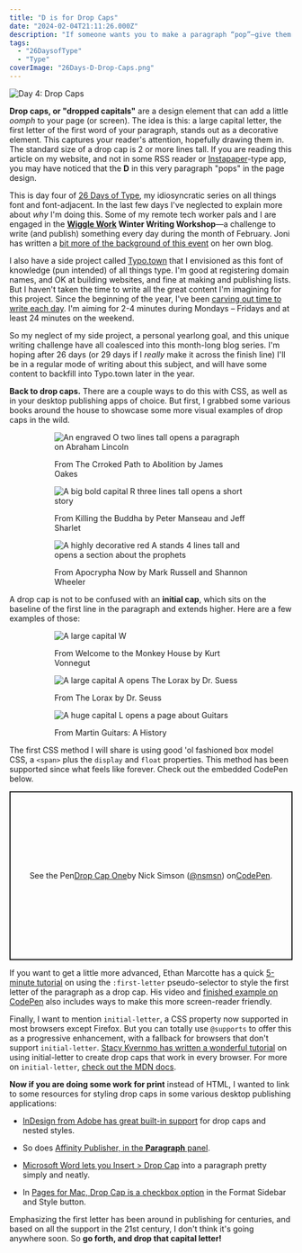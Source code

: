 ```yaml
---
title: "D is for Drop Caps"
date: "2024-02-04T21:11:26.000Z"
description: "If someone wants you to make a paragraph “pop”—give them a drop cap!"
tags: 
  - "26DaysofType"
  - "Type"
coverImage: "26Days-D-Drop-Caps.png"
---
```


![Day 4: Drop Caps](images/26Days-D-Drop-Caps-1024x576.png)

**Drop caps, or "dropped capitals"** are a design element that can add a little _oomph_ to your page (or screen). The idea is this: a large capital letter, the first letter of the first word of your paragraph, stands out as a decorative element. This captures your reader's attention, hopefully drawing them in. The standard size of a drop cap is 2 or more lines tall. If you are reading this article on my website, and not in some RSS reader or [Instapaper](https://instapaper.com/)\-type app, you may have noticed that the **D** in this very paragraph "pops" in the page design.

This is day four of [26 Days of Type](https://nicksimson.com/26-days-of-type/), my idiosyncratic series on all things font and font-adjacent. In the last few days I've neglected to explain more about _why_ I'm doing this. Some of my remote tech worker pals and I are engaged in the **[Wiggle Work](https://wiggle.work/) Winter Writing Workshop**—a challenge to write (and publish) something every day during the month of February. Joni has written a [bit more of the background of this event](https://jonitrythall.com/breakfast-letters-take-two) on her own blog.

I also have a side project called [Typo.town](https://typo.town/) that I envisioned as this font of knowledge (pun intended) of all things type. I'm good at registering domain names, and OK at building websites, and fine at making and publishing lists. But I haven't taken the time to write all the great content I'm imagining for this project. Since the beginning of the year, I've been [carving out time to write each day](https://nicksimson.com/notes/3e6d2720df/). I'm aiming for 2-4 minutes during Mondays – Fridays and at least 24 minutes on the weekend.

So my neglect of my side project, a personal yearlong goal, and this unique writing challenge have all coalesced into this month-long blog series. I'm hoping after 26 days (or 29 days if I _really_ make it across the finish line) I'll be in a regular mode of writing about this subject, and will have some content to backfill into Typo.town later in the year.

**Back to drop caps.** There are a couple ways to do this with CSS, as well as in your desktop publishing apps of choice. But first, I grabbed some various books around the house to showcase some more visual examples of drop caps in the wild.

<figure>

<figure>

![An engraved O two lines tall opens a paragraph on Abraham Lincoln](images/IMG_3639-768x1024.jpeg)

<figcaption>

From The Crroked Path to Abolition by James Oakes

</figcaption>

</figure>

<figure>

![A big bold capital R three lines tall opens a short story](images/IMG_3640-768x1024.jpeg)

<figcaption>

From Killing the Buddha by Peter Manseau and Jeff Sharlet

</figcaption>

</figure>

<figure>

![A highly decorative red A stands 4 lines tall and opens a section about the prophets](images/IMG_3643-768x1024.jpeg)

<figcaption>

From Apocrypha Now by Mark Russell and Shannon Wheeler

</figcaption>

</figure>



</figure>

A drop cap is not to be confused with an **initial cap**, which sits on the baseline of the first line in the paragraph and extends higher. Here are a few examples of those:

<figure>

<figure>

![A large capital W](images/IMG_3644-768x1024.jpeg)

<figcaption>

From Welcome to the Monkey House by Kurt Vonnegut

</figcaption>

</figure>

<figure>

![A large capital A opens The Lorax by Dr. Suess](images/IMG_3645-768x1024.jpeg)

<figcaption>

From The Lorax by Dr. Seuss

</figcaption>

</figure>

<figure>

![A huge capital L opens a page about Guitars](images/IMG_3646-768x1024.jpeg)

<figcaption>

From Martin Guitars: A History

</figcaption>

</figure>



</figure>

The first CSS method I will share is using good 'ol fashioned box model CSS, a `<span>` plus the `display` and `float` properties. This method has been supported since what feels like forever. Check out the embedded CodePen below.

<p class="codepen" style="height: 300px; box-sizing: border-box; display: flex; align-items: center; justify-content: center; border: 2px solid; margin: 1em 0; padding: 1em;" data-height="300" data-default-tab="html,result" data-slug-hash="ExMRYre" data-user="nsmsn">See the Pen <a href="https://codepen.io/nsmsn/pen/ExMRYre">Drop Cap One</a> by Nick Simson (<a href="https://codepen.io/nsmsn">@nsmsn</a>) on <a href="https://codepen.io">CodePen</a>.</p>

<script async src="https://cpwebassets.codepen.io/assets/embed/ei.js"></script>

If you want to get a little more advanced, Ethan Marcotte has a quick [5-minute tutorial](https://thegymnasium.com/courses/take5/creating-beautiful-and-accessible-drop-caps) on using the `:first-letter` pseudo-selector to style the first letter of the paragraph as a drop cap. His video and [finished example on CodePen](https://codepen.io/gymnasium/pen/QWjqmZg) also includes ways to make this more screen-reader friendly.

Finally, I want to mention `initial-letter`, a CSS property now supported in most browsers except Firefox. But you can totally use `@supports` to offer this as a progressive enhancement, with a fallback for browsers that don't support `initial-letter`. [Stacy Kvernmo has written a wonderful tutorial](https://www.oddbird.net/2017/01/03/initial-letter/) on using initial-letter to create drop caps that work in every browser. For more on `initial-letter`, [check out the MDN docs](https://developer.mozilla.org/en-US/docs/Web/CSS/initial-letter).

**Now if you are doing some work for print** instead of HTML, I wanted to link to some resources for styling drop caps in some various desktop publishing applications:

- [InDesign from Adobe has great built-in support](https://helpx.adobe.com/indesign/using/drop-caps-nested-styles.html) for drop caps and nested styles.

- So does [Affinity Publisher, in the **Paragraph** panel](https://affinity.help/publisher/en-US.lproj/index.html?page=pages/Text/dropcaps.html&title=Drop%20caps).

- [Microsoft Word lets you Insert > Drop Cap](https://support.microsoft.com/en-us/office/insert-a-drop-cap-817fd19f-40fe-4b73-95e8-f3c0f5e01278) into a paragraph pretty simply and neatly.

- In [Pages for Mac, Drop Cap is a checkbox option](https://support.apple.com/guide/pages/add-drop-caps-tan91b247fab/mac) in the Format Sidebar and Style button.

Emphasizing the first letter has been around in publishing for centuries, and based on all the support in the 21st century, I don't think it's going anywhere soon. So **go forth, and drop that capital letter!**
